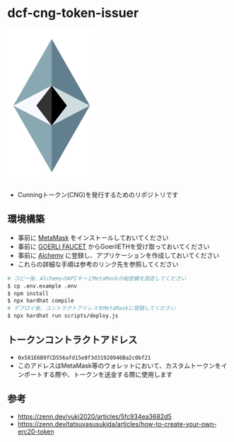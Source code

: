 # dcf-cng-token-issuer

<img width="200" alt="ロゴ" src="/logo.png">

- Cunningトークン(CNG)を発行するためのリポジトリです

## 環境構築

- 事前に [MetaMask](https://metamask.io/) をインストールしておいてください
- 事前に [GOERLI FAUCET](https://goerlifaucet.com/) からGoerilETHを受け取っておいてください
- 事前に [Alchemy](https://www.alchemy.com/) に登録し、アプリケーションを作成しておいてください
- これらの詳細な手順は参考のリンク先を参照してください

```bash
# コピー後、AlchemyのAPIキーとMetaMaskの秘密鍵を設定してください
$ cp .env.example .env
$ npm install
$ npx hardhat compile
# デプロイ後、コントラクトアドレスをMetaMaskに登録してください
$ npx hardhat run scripts/deploy.js
```

## トークンコントラクトアドレス

- `0x581E6B9fCD556afd15e8f3d31920946Ba2c0bf21`
- このアドレスはMetaMask等のウォレットにおいて、カスタムトークンをインポートする際や、トークンを送金する際に使用します

## 参考

- https://zenn.dev/yuki2020/articles/5fc934ea3682d5
- https://zenn.dev/tatsuyasusukida/articles/how-to-create-your-own-erc20-token
